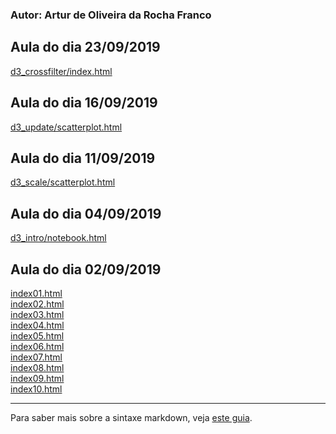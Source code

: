 ### Autor: Artur de Oliveira da Rocha Franco

## Aula do dia 23/09/2019
[d3_crossfilter/index.html](d3_crossfilter/index.html)<br>

## Aula do dia 16/09/2019
[d3_update/scatterplot.html](d3_update/scatterplot.html)<br>

## Aula do dia 11/09/2019
[d3_scale/scatterplot.html](d3_scale/scatterplot.html)<br>

## Aula do dia 04/09/2019
[d3_intro/notebook.html](d3_intro/notebook.html)<br>

## Aula do dia 02/09/2019

[index01.html](basic/index01.html)<br>
[index02.html](basic/index02.html)<br>
[index03.html](basic/index03.html)<br>
[index04.html](basic/index04.html)<br>
[index05.html](basic/index05.html)<br>
[index06.html](basic/index06.html)<br>
[index07.html](basic/index07.html)<br>
[index08.html](basic/index08.html)<br>
[index09.html](basic/index09.html)<br>
[index10.html](basic/index10.html)<br>

---
Para saber mais sobre a sintaxe markdown, veja [este guia](https://guides.github.com/features/mastering-markdown/).
